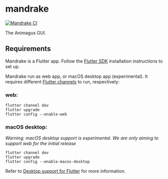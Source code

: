 # mandrake

[![Mandrake CI](https://github.com/nervosnetwork/mandrake/workflows/Mandrake%20CI/badge.svg)](https://github.com/nervosnetwork/mandrake/actions?query=workflow%3A%22Mandrake+CI%22)

The Animagus GUI.

## Requirements

Mandrake is a Flutter app. Follow the [Flutter SDK](https://flutter.dev/docs/get-started/install) installation instructions to set up.

Mandrake run as web app, or macOS desktop app (experimental). It requires different [Flutter channels](https://github.com/flutter/flutter/wiki/Flutter-build-release-channels) to run, respectively:

### web:

```shell
flutter channel dev
flutter upgrade
flutter config --enable-web
```

### macOS desktop:

*Warning: macOS desktop support is experimental. We are only aiming to support web for the initial release*

```shell
flutter channel dev
flutter upgrade
flutter config --enable-macos-desktop
```

Refer to [Desktop support for Flutter](https://flutter.dev/desktop) for more information.
